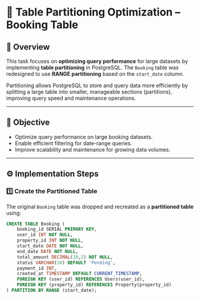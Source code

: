 # 🧩 Table Partitioning Optimization – Booking Table

## 📘 Overview
This task focuses on **optimizing query performance** for large datasets by implementing **table partitioning** in PostgreSQL.
The `Booking` table was redesigned to use **RANGE partitioning** based on the `start_date` column.

Partitioning allows PostgreSQL to store and query data more efficiently by splitting a large table into smaller, manageable sections (partitions), improving query speed and maintenance operations.

---

## 🎯 Objective
- Optimize query performance on large booking datasets.
- Enable efficient filtering for date-range queries.
- Improve scalability and maintenance for growing data volumes.

---

## ⚙️ Implementation Steps

### **1️⃣ Create the Partitioned Table**
The original `Booking` table was dropped and recreated as a **partitioned table** using:
```sql
CREATE TABLE Booking (
    booking_id SERIAL PRIMARY KEY,
    user_id INT NOT NULL,
    property_id INT NOT NULL,
    start_date DATE NOT NULL,
    end_date DATE NOT NULL,
    total_amount DECIMAL(10,2) NOT NULL,
    status VARCHAR(50) DEFAULT 'Pending',
    payment_id INT,
    created_at TIMESTAMP DEFAULT CURRENT_TIMESTAMP,
    FOREIGN KEY (user_id) REFERENCES Users(user_id),
    FOREIGN KEY (property_id) REFERENCES Property(property_id)
) PARTITION BY RANGE (start_date);
